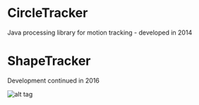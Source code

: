 # CircleTracker
Java processing library for motion tracking - developed in 2014

# ShapeTracker
Development continued in 2016

![alt tag](https://raw.githubusercontent.com/ssaporito/CircleTracker/master/Screenshots/circletrackerss.png)
